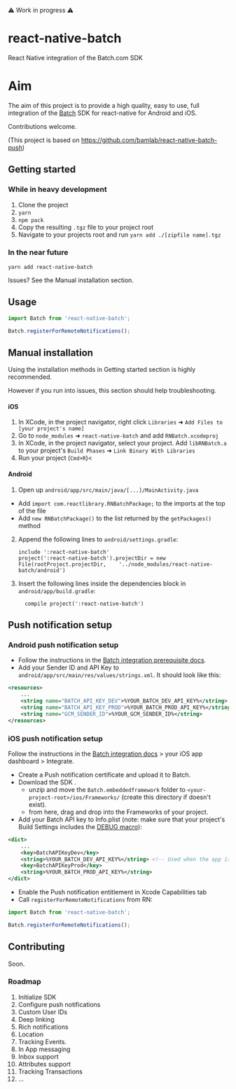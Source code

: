 :warning: Work in progress :warning:

# react-native-batch
React Native integration of the Batch.com SDK

# Aim
The aim of this project is to provide a high quality, easy to use, full integration of the [Batch](https://batch.com/) SDK for react-native for Android and iOS.

Contributions welcome.

(This project is based on https://github.com/bamlab/react-native-batch-push)

## Getting started

### While in heavy development

1. Clone the project
1. `yarn`
1. `npm pack`
1. Copy the resulting `.tgz` file to your project root
1. Navigate to your projects root and run `yarn add ./[zipfile name].tgz`

### In the near future

`yarn add react-native-batch`

Issues? See the Manual installation section.

## Usage
```javascript
import Batch from 'react-native-batch';

Batch.registerForRemoteNotifications();
```

## Manual installation

Using the installation methods in Getting started section is highly recommended. 

However if you run into issues, this section should help troubleshooting.


#### iOS

1. In XCode, in the project navigator, right click `Libraries` ➜ `Add Files to [your project's name]`
2. Go to `node_modules` ➜ `react-native-batch` and add `RNBatch.xcodeproj`
3. In XCode, in the project navigator, select your project. Add `libRNBatch.a` to your project's `Build Phases` ➜ `Link Binary With Libraries`
4. Run your project (`Cmd+R`)<

#### Android

1. Open up `android/app/src/main/java/[...]/MainActivity.java`
  - Add `import com.reactlibrary.RNBatchPackage;` to the imports at the top of the file
  - Add `new RNBatchPackage()` to the list returned by the `getPackages()` method
2. Append the following lines to `android/settings.gradle`:
  	```
  	include ':react-native-batch'
  	project(':react-native-batch').projectDir = new File(rootProject.projectDir, 	'../node_modules/react-native-batch/android')
  	```
3. Insert the following lines inside the dependencies block in `android/app/build.gradle`:
  	```
      compile project(':react-native-batch')
  	```

## Push notification setup 

### Android push notification setup

- Follow the instructions in the [Batch integration prerequisite docs](https://batch.com/doc/android/prerequisites.html).
- Add your Sender ID and API Key to `android/app/src/main/res/values/strings.xml`. It should look like this: 
```xml
<resources>
    ...
    <string name="BATCH_API_KEY_DEV">%YOUR_BATCH_DEV_API_KEY%</string> <!-- Used when built in development mode -->
    <string name="BATCH_API_KEY_PROD">%YOUR_BATCH_PROD_API_KEY%</string>
    <string name="GCM_SENDER_ID">%YOUR_GCM_SENDER_ID%</string>
</resources>
```

### iOS push notification setup

Follow the instructions in the [Batch integration docs](https://dashboard.batch.com) > your iOS app dashboard > Integrate.
- Create a Push notification certificate and upload it to Batch. <GUIDE LINK>
- Download the SDK <LINK>.
  - unzip and move the `Batch.embeddedframework` folder to `<your-project-root>/ios/Frameworks/` (create this directory if doesn't exist).
  - from here, drag and drop into the Frameworks of your project.
- Add your Batch API key to Info.plist (note: make sure that your project's Build Settings includes the [DEBUG macro](https://stackoverflow.com/questions/9063100/xcode-ios-how-to-determine-whether-code-is-running-in-debug-release-build)):
```xml
<dict>
    ...
    <key>BatchAPIKeyDev</key>  
    <string>%YOUR_BATCH_DEV_API_KEY%</string> <!-- Used when the app is built in development mode -->
    <key>BatchAPIKeyProd</key>  
    <string>%YOUR_BATCH_PROD_API_KEY%</string> 
</dict>
```
- Enable the Push notification entitlement in Xcode Capabilities tab
- Call `registerForRemoteNotifications` from RN:
```js
import Batch from 'react-native-batch';

Batch.registerForRemoteNotifications();
```

## Contributing

Soon.

### Roadmap
1. Initialize SDK
1. Configure push notifications
1. Custom User IDs 
1. Deep linking 
1. Rich notifications
1. Location
1. Tracking Events.
1. In App messaging
1. Inbox support
1. Attributes support
1. Tracking Transactions
1. ...

